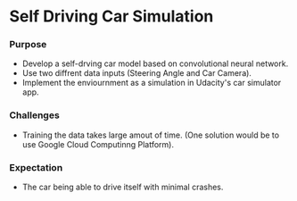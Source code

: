 # **Self Driving Car Simulation** 
### Purpose
* Develop a self-drving car model based on convolutional neural network. 
* Use two diffrent data inputs (Steering Angle and Car Camera). 
* Implement the enviournment as a simulation in Udacity's car simulator app. 
### Challenges
* Training the data takes large amout of time. (One solution would be to use Google Cloud Computinng Platform). 
### Expectation
* The car being able to drive itself with minimal crashes. 
